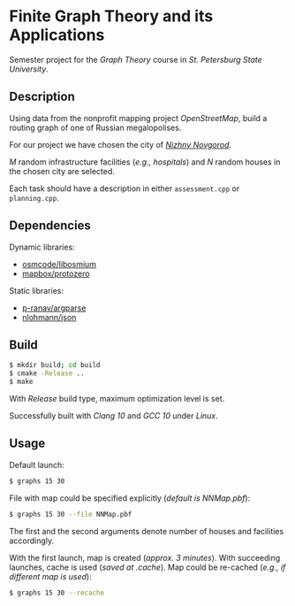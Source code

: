 # Finite Graph Theory and its Applications

Semester project for the _Graph Theory_ course in _St. Petersburg State University_.

## Description

Using data from the nonprofit mapping project _OpenStreetMap_, build a routing graph of one of Russian megalopolises.

For our project we have chosen the city of _[Nizhny Novgorod](https://www.openstreetmap.org/node/27505889)_.

_M_ random infrastructure facilities (_e.g., hospitals_) and _N_ random houses in the chosen city are selected.

Each task should have a description in either `assessment.cpp` or `planning.cpp`.

## Dependencies

Dynamic libraries:

* [osmcode/libosmium](https://github.com/osmcode/libosmium) 
* [mapbox/protozero](https://github.com/mapbox/protozero)

Static libraries:

* [p-ranav/argparse](https://github.com/p-ranav/argparse)
* [nlohmann/json](https://github.com/nlohmann/json)

## Build

```bash
$ mkdir build; cd build
$ cmake -Release ..
$ make
```

With _Release_ build type, maximum optimization level is set.

Successfully built with _Clang 10_ and _GCC 10_ under _Linux_.

## Usage

Default launch:

```bash
$ graphs 15 30
```

File with map could be specified explicitly (_default is NNMap.pbf_):

```bash
$ graphs 15 30 --file NNMap.pbf
```

The first and the second arguments denote number of houses and facilities accordingly.

With the first launch, map is created (_approx. 3 minutes_). With succeeding launches, cache is used (_saved at .cache_).
Map could be re-cached (_e.g., if different map is used_):

```bash
$ graphs 15 30 --recache
```

